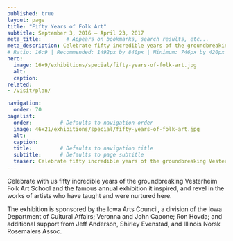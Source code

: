 ```yaml
---
published: true
layout: page
title: "Fifty Years of Folk Art"
subtitle: September 3, 2016 – April 23, 2017
meta_title:        # Appears on bookmarks, search results, etc...
meta_description: Celebrate fifty incredible years of the groundbreaking Vesterheim Folk Art School and the famous annual exhibition it inspired.
# Ratio: 16:9 | Recommended: 1492px by 840px | Minimum: 746px by 420px
hero:
  image: 16x9/exhibitions/special/fifty-years-of-folk-art.jpg
  alt:
  caption:
related:
- /visit/plan/

navigation:
  order: 70
pagelist:
  order:         # Defaults to navigation order
  image: 46x21/exhibitions/special/fifty-years-of-folk-art.jpg
  alt:
  caption: 
  title:         # Defaults to navigation title
  subtitle:      # Defaults to page subtitle
  teaser: Celebrate fifty incredible years of the groundbreaking Vesterheim Folk Art School and the famous annual exhibition it inspired.
---
```

Celebrate with us fifty incredible years of the groundbreaking Vesterheim Folk Art School and the famous annual exhibition it inspired, and revel in the works of artists who have taught and were nurtured here.

The exhibition is sponsored by the Iowa Arts Council, a division of the Iowa Department of Cultural Affairs; Veronna and John Capone; Ron Hovda; and additional support from Jeff Anderson, Shirley Evenstad, and Illinois Norsk Rosemalers Assoc.